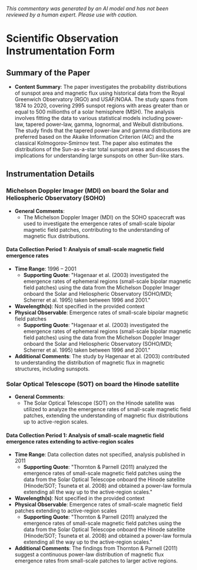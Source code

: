 _This commentary was generated by an AI model and has not been reviewed by a human expert. Please use with caution._

# Scientific Observation Instrumentation Form

## Summary of the Paper
- **Content Summary**: The paper investigates the probability distributions of sunspot area and magnetic flux using historical data from the Royal Greenwich Observatory (RGO) and USAF/NOAA. The study spans from 1874 to 2020, covering 2995 sunspot regions with areas greater than or equal to 500 millionths of a solar hemisphere (MSH). The analysis involves fitting the data to various statistical models including power-law, tapered power-law, gamma, lognormal, and Weibull distributions. The study finds that the tapered power-law and gamma distributions are preferred based on the Akaike Information Criterion (AIC) and the classical Kolmogorov-Smirnov test. The paper also estimates the distributions of the Sun-as-a-star total sunspot areas and discusses the implications for understanding large sunspots on other Sun-like stars.

## Instrumentation Details

### Michelson Doppler Imager (MDI) on board the Solar and Heliospheric Observatory (SOHO)
- **General Comments**:
   - The Michelson Doppler Imager (MDI) on the SOHO spacecraft was used to investigate the emergence rates of small-scale bipolar magnetic field patches, contributing to the understanding of magnetic flux distributions.

#### Data Collection Period 1: Analysis of small-scale magnetic field emergence rates
- **Time Range**: 1996 – 2001
   - **Supporting Quote**: "Hagenaar et al. (2003) investigated the emergence rates of ephemeral regions (small-scale bipolar magnetic field patches) using the data from the Michelson Doppler Imager onboard the Solar and Heliospheric Observatory (SOHO/MDI; Scherrer et al. 1995) taken between 1996 and 2001."
- **Wavelength(s)**: Not specified in the provided context
- **Physical Observable**: Emergence rates of small-scale bipolar magnetic field patches
   - **Supporting Quote**: "Hagenaar et al. (2003) investigated the emergence rates of ephemeral regions (small-scale bipolar magnetic field patches) using the data from the Michelson Doppler Imager onboard the Solar and Heliospheric Observatory (SOHO/MDI; Scherrer et al. 1995) taken between 1996 and 2001."
- **Additional Comments**: The study by Hagenaar et al. (2003) contributed to understanding the distribution of magnetic flux in magnetic structures, including sunspots.

### Solar Optical Telescope (SOT) on board the Hinode satellite
- **General Comments**:
   - The Solar Optical Telescope (SOT) on the Hinode satellite was utilized to analyze the emergence rates of small-scale magnetic field patches, extending the understanding of magnetic flux distributions up to active-region scales.

#### Data Collection Period 1: Analysis of small-scale magnetic field emergence rates extending to active-region scales
- **Time Range**: Data collection dates not specified, analysis published in 2011
   - **Supporting Quote**: "Thornton & Parnell (2011) analyzed the emergence rates of small-scale magnetic field patches using the data from the Solar Optical Telescope onboard the Hinode satellite (Hinode/SOT; Tsuneta et al. 2008) and obtained a power-law formula extending all the way up to the active-region scales."
- **Wavelength(s)**: Not specified in the provided context
- **Physical Observable**: Emergence rates of small-scale magnetic field patches extending to active-region scales
   - **Supporting Quote**: "Thornton & Parnell (2011) analyzed the emergence rates of small-scale magnetic field patches using the data from the Solar Optical Telescope onboard the Hinode satellite (Hinode/SOT; Tsuneta et al. 2008) and obtained a power-law formula extending all the way up to the active-region scales."
- **Additional Comments**: The findings from Thornton & Parnell (2011) suggest a continuous power-law distribution of magnetic flux emergence rates from small-scale patches to larger active regions.
